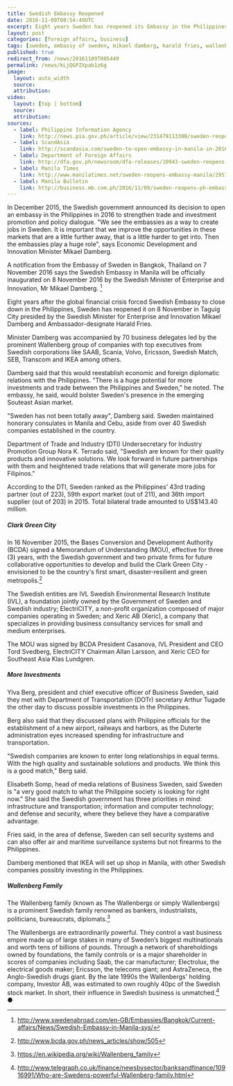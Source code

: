 ```yaml
---
title: Swedish Embassy Reopened
date: 2016-11-09T08:54:49UTC
excerpt: Eight years Sweden has reopened its Embassy in the Philippines on 8 November in Taguig City presided by Swedish Minister for Enterprise and Innovation Mikael Damberg and Ambassador-designate Harald Fries.
layout: post
categories: [foreign_affairs, business]
tags: [sweden, embassy of sweden, mikael damberg, harald fries, wallenberg, ylva berg, elisabeth somp, department of trade and industry, industry promotion group nora terrado, department of transportation, arthur tugade, bases conversion and development authority, clark green city, bcda]
published: true
redirect_from: /news/20161109T085449
permalink: /news/kLjQGPZXpab1z6g
image:
  layout: auto_width
  source: 
  attribution: 
video:
  layout: [top | bottom]
  source: 
  attribution: 
sources:
  - label: Philippine Information Agency
    link: http://news.pia.gov.ph/article/view/231479113300/sweden-reopens-embassy-in-ph
  - label: ScandAsia
    link: http://scandasia.com/sweden-to-open-embassy-in-manila-in-2016/
  - label: Department of Foreign Affairs
    link: http://dfa.gov.ph/newsroom/dfa-releases/10943-sweden-reopens-its-embassy-in-manila
  - label: Manila Times
    link: http://www.manilatimes.net/sweden-reopens-embassy-manila/295758/
  - label: Manila Bulletin
    link: http://business.mb.com.ph/2016/11/08/sweden-reopens-ph-embassy/
---
```


In December 2015, the Swedish government announced its decision to open an embassy in the Philippines in 2016 to strengthen trade and investment promotion and policy dialogue.
"We see the embassies as a way to create jobs in Sweden. It is important that we improve the opportunities in these markets that are a little further away, that is a little harder to get into. Then the embassies play a huge role", says Economic Development and Innovation Minister Mikael Damberg.

A notification from the Embassy of Sweden in Bangkok, Thailand on 7 November 2016 says the Swedish Embassy in Manila will be officially inaugurated on 8 November 2016 by the Swedish Minister of Enterprise and Innovation, Mr Mikael Damberg. [^1]

Eight years after the global financial crisis forced Swedish Embassy to close down in the Philippines, Sweden has reopened it on 8 November in Taguig City presided by the Swedish Minister for Enterprise and Innovation Mikael Damberg and Ambassador-designate Harald Fries.

Minister Damberg was accompanied by 70 business delegates led by the prominent Wallenberg group of companies with top executives from Swedish corporations like SAAB, Scania, Volvo, Ericsson, Swedish Match, SEB, Transcom and IKEA among others.

Damberg said that this would reestablish economic and foreign diplomatic relations with the Philippines.
"There is a huge potential for more investments and trade between the Philippines and Sweden," he noted.
The embassy, he said, would bolster Sweden's presence in the emerging Souteast Asian market.

"Sweden has not been totally away", Damberg said.
Sweden maintained honorary consulates in Manila and Cebu, aside from over 40 Swedish companies established in the country.

Department of Trade and Industry (DTI) Undersecretary for Industry Promotion Group Nora K. Terrado said, "Swedish are known for their quality products and innovative solutions. We look forward in future partnerships with them and heightened trade relations that will generate more jobs for Filipinos."

According to the DTI, Sweden ranked as the Philippines’ 43rd trading partner (out of 223), 59th export market (out of 211), and 36th import supplier (out of 203) in 2015. Total bilateral trade amounted to US$143.40 million.

##### Clark Green City

In 16 November 2015, the Bases Conversion and Development Authority (BCDA) signed a Memorandum of Understanding (MOU), effective for three (3) years, with the Swedish government and two private firms for future collaborative opportunities to develop and build the Clark Green City - envisioned to be the country's first smart, disaster-resilient and green metropolis.[^2]

The Swedish entities are IVL Swedish Environmental Research Institute (IVL), a foundation jointly owned by the Government of Sweden and Swedish industry; ElectriCITY, a non-profit organization composed of major companies operating in Sweden; and Xeric AB (Xeric), a company that specializes in providing business consultancy services for small and medium enterprises.

The MOU was signed by BCDA President Casanova, IVL President and CEO Tord Svedberg, ElectriCITY Chairman Allan Larsson, and Xeric CEO for Southeast Asia Klas Lundgren.

##### More Investments

Ylva Berg, president and chief executive officer of Business Sweden, said they met with Department of Transportation (DOTr) secretary Arthur Tugade the other day to discuss possible investments in the Philippines.

Berg also said that they discussed plans with Philippine officials for the establishment of a new airport, railways and harbors, as the Duterte administration eyes increased spending for infrastructure and transportation.

"Swedish companies are known to enter long relationships in equal terms. With the high quality and sustainable solutions and products. We think this is a good match," Berg said.

Elisabeth Somp, head of media relations of Business Sweden, said Sweden is "a very good match to what the Philippine society is looking for right now."
She said the Swedish government has three priorities in mind: infrastructure and transportation; information and computer technology; and defense and security, where they believe they have a comparative advantage.

Fries said, in the area of defense, Sweden can sell security systems and can also offer air and maritime surveillance systems but not firearms to the Philippines.

Damberg mentioned that IKEA will set up shop in Manila, with other Swedish companies possibly investing in the Philippines.

##### Wallenberg Family

The Wallenberg family (known as The Wallenbergs or simply Wallenbergs) is a prominent Swedish family renowned as bankers, industrialists, politicians, bureaucrats, diplomats.[^3]

The Wallenbergs are extraordinarily powerful. They control a vast business empire made up of large stakes in many of Sweden’s biggest multinationals and worth tens of billions of pounds. Through a network of shareholdings owned by foundations, the family controls or is a major shareholder in scores of companies including Saab, the car manufacturer; Electrolux, the electrical goods maker; Ericsson, the telecoms giant; and AstraZeneca, the Anglo-Swedish drugs giant.
By the late 1990s the Wallenbergs' holding company, Investor AB, was estimated to own roughly 40pc of the Swedish stock market. In short, their influence in Swedish business is unmatched.[^4]
&#x25cf;

[^1]: http://www.swedenabroad.com/en-GB/Embassies/Bangkok/Current-affairs/News/Swedish-Embassy-in-Manila-sys/
[^2]: http://www.bcda.gov.ph/news_articles/show/505
[^3]: https://en.wikipedia.org/wiki/Wallenberg_family
[^4]: http://www.telegraph.co.uk/finance/newsbysector/banksandfinance/10916991/Who-are-Swedens-powerful-Wallenberg-family.html


